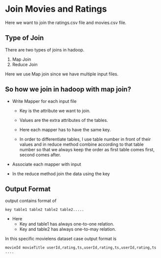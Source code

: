 # Join Movies and Ratings

Here we want to join the ratings.csv file and movies.csv file.

## Type of Join

There are two types of joins in hadoop.

1. Map Join
2. Reduce Join

Here we use Map join since we have multiple input files.

## So how we join in hadoop with map join?

* Write Mapper for each input file
  * Key is the attribute we want to join.
  * Values are the extra attributes of the tables.
  * Here each mapper has to have the same key.

  * In order to differentiate tables, I use table number in front of their values and in reduce method combine according to that table number so that we always keep the order as first table comes first, second comes after.
 
* Associate each mapper with input
* In the reduce method join the data using the key

## Output Format

output contains format of
````
key table1 table2 table2 table2.....
````

* Here 
  * Key and table1 has always one-to-one relation.
  * Key and table2 has always one-to-may relation.

In this specific movielens dataset case output format is

````
movieId movieTitle userId,rating,ts,userId,rating,ts,userId,rating,ts ....
````

